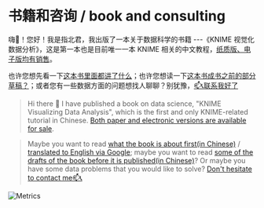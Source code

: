 # 书籍和咨询 / book and consulting

嗨👋！您好！我是指北君，我出版了一本关于数据科学的书籍 ---《KNIME 视觉化数据分析》，这是第一本也是目前唯一一本 KNIME 相关的中文教程，<a rel="noopener noreferrer" href="https://havef.fun/book-intro/how-to-buy">纸质版、电子版均有销售</a>。

也许您想先看一下<a href="https://havef.fun/book-intro/" target="_blank">这本书里面都讲了什么</a>；也许您想读一下<a href="https://havef.fun/docs/intro" target="_blank">这本书成书之前的部分草稿？</a>；或者您有一些数据方面的问题想找人聊聊？别犹豫，<a href="https://havef.fun/consulting/flows" target="_blank">📫📞联系我好了</a>

> Hi there 👋 I have published a book on data science, "KNIME Visualizing Data Analysis", which is the first and only KNIME-related tutorial in Chinese. <a rel="noopener noreferrer" href="https://havef.fun/book-intro/how-to-buy">Both paper and electronic versions are available for sale</a>.

> Maybe you want to read <a href="https://havef.fun/book-intro/" target="_blank">what the book is about first(in Chinese)</a> / <a href="https://www-havef-fun.translate.goog/book-intro/?_x_tr_sl=zh-CN&_x_tr_tl=en&_x_tr_hl=en" target="_blank">translated to English via Google</a>; maybe you want to read <a href="https://www.havef.fun/docs/intro" target="_blank">some of the drafts of the book before it is published(in Chinese)</a>? Or maybe you have some data problems that you would like to solve? <a href="http://www.havef.fun/consulting/flows-en/" target="_blank">Don't hesitate to contact me📫📞</a>

<picture>
  <img src="https://gist.githubusercontent.com/HaveF/42365ee9c6c492a7b36bc31f7ec0240f/raw/github-metrics.svg" alt="Metrics">
</picture>


<!--
**HaveF/havef** is a ✨ _special_ ✨ repository because its `README.md` (this file) appears on your GitHub profile.

Here are some ideas to get you started:

- 🔭 I’m currently working on ...
- 🌱 I’m currently learning ...
- 👯 I’m looking to collaborate on ...
- 🤔 I’m looking for help with ...
- 💬 Ask me about ...
- 📫 How to reach me: ...
- 😄 Pronouns: ...
- ⚡ Fun fact: ...
-->
